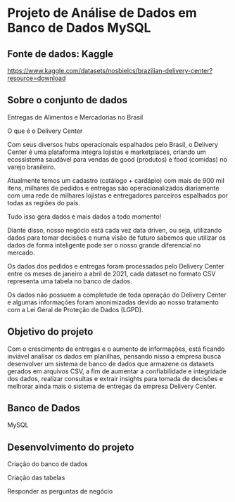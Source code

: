 # Projeto de Análise de Dados em Banco de Dados MySQL

## Fonte de dados: Kaggle
https://www.kaggle.com/datasets/nosbielcs/brazilian-delivery-center?resource=download

## Sobre o conjunto de dados
Entregas de Alimentos e Mercadorias no Brasil

O que é o Delivery Center

Com seus diversos hubs operacionais espalhados pelo Brasil, o Delivery Center é uma plataforma integra lojistas e marketplaces, criando um ecossistema saudável para vendas de good (produtos) e food (comidas) no varejo brasileiro.

Atualmente temos um cadastro (catálogo + cardápio) com mais de 900 mil itens, milhares de pedidos e entregas são operacionalizados diariamente com uma rede de milhares lojistas e entregadores parceiros espalhados por todas as regiões do país.

Tudo isso gera dados e mais dados a todo momento!

Diante disso, nosso negócio está cada vez data driven, ou seja, utilizando dados para tomar decisões e numa visão de futuro sabemos que utilizar os dados de forma inteligente pode ser o nosso grande diferencial no mercado.

Os dados dos pedidos e entregas foram processados pelo Delivery Center entre os meses de janeiro a abril de 2021, cada dataset no formato CSV representa uma tabela no banco de dados.

Os dados não possuem a completude de toda operação do Delivery Center e algumas informações foram anonimizadas devido ao nosso tratamento com a Lei Geral de Proteção de Dados (LGPD).

## Objetivo do projeto
Com o crescimento de entregas e o aumento de informações, está ficando inviável analisar os dados em planilhas, pensando nisso a empresa busca desenvolver um sistema de banco de dados que armazene os datasets gerados em arquivos CSV, a fim de aumentar a confiabilidade e integridade dos dados, realizar consultas e extrair insights para tomada de decisões e melhorar ainda mais o sistema de entregas da empresa Delivery Center.

## Banco de Dados
MySQL

## Desenvolvimento do projeto
Criação do banco de dados

Criação das tabelas

Responder as perguntas de negócio
